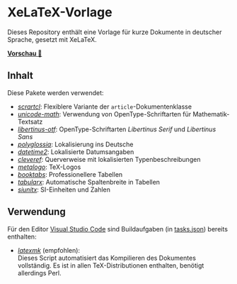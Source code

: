 # XeLaTeX-Vorlage

Dieses Repository enthält eine Vorlage für kurze Dokumente in deutscher Sprache,
gesetzt mit XeLaTeX.

[**Vorschau 👀**](https://github.com/jessestricker/xelatex-vorlage/releases/download/latest/index.pdf)

## Inhalt

Diese Pakete werden verwendet:

- [_scrartcl_](https://ctan.org/pkg/scrartcl):
  Flexiblere Variante der `article`-Dokumentenklasse
- [_unicode-math_](https://ctan.org/pkg/unicode-math):
  Verwendung von OpenType-Schriftarten für Mathematik-Textsatz
- [_libertinus-otf_](https://ctan.org/pkg/libertinus-otf):
  OpenType-Schriftarten _Libertinus Serif_ und _Libertinus Sans_
- [_polyglossia_](https://ctan.org/pkg/polyglossia):
  Lokalisierung ins Deutsche
- [_datetime2_](https://ctan.org/pkg/datetime2):
  Lokalisierte Datumsangaben
- [_cleveref_](https://ctan.org/pkg/cleveref):
  Querverweise mit lokalisierten Typenbeschreibungen
- [_metalogo_](https://ctan.org/pkg/metalogo):
  TeX-Logos
- [_booktabs_](https://ctan.org/pkg/booktabs):
  Professionellere Tabellen
- [_tabularx_](https://ctan.org/pkg/tabularx):
  Automatische Spaltenbreite in Tabellen
- [_siunitx_](https://ctan.org/pkg/siunitx):
  SI-Einheiten und Zahlen

## Verwendung

Für den Editor [Visual Studio Code](https://code.visualstudio.com/) sind
Buildaufgaben (in [tasks.json](.vscode/tasks.json)) bereits enthalten:

- [_latexmk_](https://ctan.org/pkg/latexmk) (empfohlen):\
  Dieses Script automatisiert das Kompilieren des Dokumentes vollständig.
  Es ist in allen TeX-Distributionen enthalten, benötigt allerdings Perl.

